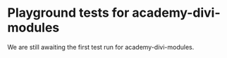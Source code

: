 # Playground tests for academy-divi-modules
We are still awaiting the first test run for academy-divi-modules.

